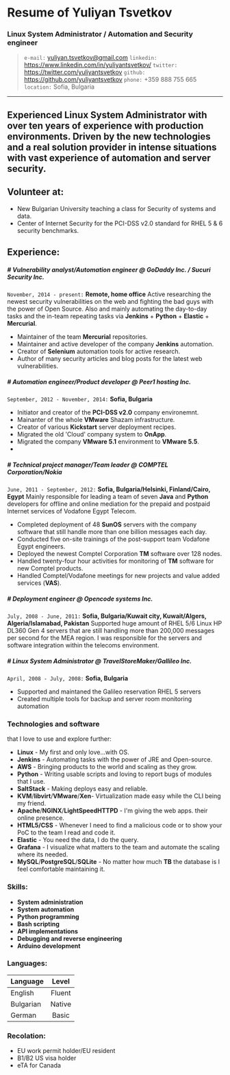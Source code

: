 # Resume of Yuliyan Tsvetkov
### Linux System Administrator / Automation and Security engineer
> `e-mail:` yuliyan.tsvetkov@gmail.com
> `linkedin:` https://www.linkedin.com/in/yuliyantsvetkov/
> `twitter:` https://twitter.com/yuliyantsvetkov
> `github:` https://github.com/yuliyantsvetkov
> `phone:` +359 888 755 665
> `location:` Sofia, Bulgaria

--------
__Experienced Linux System Administrator with over ten years of experience with production environments.
Driven by the new technologies and a real solution provider in intense situations with vast experience of automation and server security.__
--------

## Volunteer at:

  - New Bulgarian University teaching a class for Security of systems and data.
  - Center of Internet Security for the PCI-DSS v2.0 standard for RHEL 5 & 6 security benchmarks.
  
## Experience:

##### # Vulnerability analyst/Automation engineer @ GoDaddy Inc. / Sucuri Security Inc.
`November, 2014 - present:` **Remote, home office**
Active researching the newest security vulnerabilities on the web and fighting the bad guys with the power of Open Source. Also and mainly automating the day-to-day tasks and the in-team repeating tasks via __Jenkins__ + __Python__ + __Elastic__ + __Mercurial__.

  - Maintainer of the team __Mercurial__ repositories.
  - Maintainer and active developer of the company __Jenkins__ automation.
  - Creator of __Selenium__ automation tools for active research.
  - Author of many security articles and blog posts for the latest web vulnerabilities.

##### # Automation engineer/Product developer @ Peer1 hosting Inc.
`September, 2012 - November, 2014:` **Sofia, Bulgaria**

  - Initiator and creator of the __PCI-DSS v2.0__ company environemnt.
  - Mainanter of the whole __VMware__ Shazam infrastructure.
  - Creator of various __Kickstart__ server deployment recipes.
  - Migrated the old 'Cloud' company system to __OnApp__.
  - Migrated the company __VMware 5.1__ environment to __VMware 5.5__.
  -
##### # Technical project manager/Team leader @ COMPTEL Corporation/Nokia
`June, 2011 - September, 2012:` **Sofia, Bulgaria/Helsinki, Finland/Cairo, Egypt**
Mainly responsible for leading а team of seven __Java__ and __Python__ developers for offline and online mediation for the prepaid and postpaid Internet services of Vodafone Egypt Telecom.

  - Completed deployment of 48 __SunOS__ servers with the company software that still handle more than one billion messages each day.
  - Conducted five on-site trainings of the post-support team Vodafone Egypt engineers.
  - Deployed the newest Comptel Corporation __TM__ software over 128 nodes.
  - Handled twenty-four hour activities for monitoring of __TM__ software for new Comptel products.
  - Handled Comptel/Vodafone meetings for new projects and value added services (__VAS__). 
 
##### # Deployment engineer @ Opencode systems Inc.
`July, 2008 - June, 2011:` **Sofia, Bulgaria/Kuwait city, Kuwait/Algers, Algeria/Islamabad, Pakistan**
Supported huge amount of RHEL 5/6 Linux HP DL360 Gen 4 servers that are still handling more than 200,000 messages per second for the MEA region. I was responsible for the servers and software integration within the telecoms environment.

##### # Linux System Administrator @ TravelStoreMaker/Gallileo Inc.
`April, 2008 - July, 2008:` **Sofia, Bulgaria**
  
 - Supported and maintaned the Galileo reservation RHEL 5 servers
 - Created multiple tools for backup and server room monitoring automation

### Technologies and software

that I love to use and explore further:

* __Linux__ - My first and only love...with OS.
* __Jenkins__ - Automating tasks with the power of JRE and Open-source.
* __AWS__ - Bringing products to the world and scaling as they grow.
* __Python__ - Writing usable scripts and loving to report bugs of modules that I use.
* __SaltStack__ - Making deploys easy and reliable.
* __KVM__/__libvirt__/__VMware__/__Xen__- Virtualization made easy while the CLI being my friend.
* __Apache__/__NGINX__/__LightSpeedHTTPD__ - I'm giving the web apps. their online presence.
* __HTML5/CSS__ - Whenever I need to find a malicious code or to show your PoC to the team I read and code it.
* __Elastic__ - You need the data, I do the query.
* __Grafana__ - I visualize what matters to the team and automate the scaling where its needed.
* __MySQL__/__PostgreSQL__/__SQLite__ - No matter how much **TB** the database is I feel comfortable maintaining it.

### Skills:
* __System administration__
* __System automation__
* __Python programming__
* __Bash scripting__
* __API implementations__
* __Debugging and reverse engineering__
* __Arduino development__

### Languages:
| Language      | Level         | 
| ------------- |:-------------:|
| English       | Fluent        |
| Bulgarian     | Native        |
| German        | Basic         |

### Recolation:
- EU work permit holder/EU resident
- B1/B2 US visa holder
- eTA for Canada
